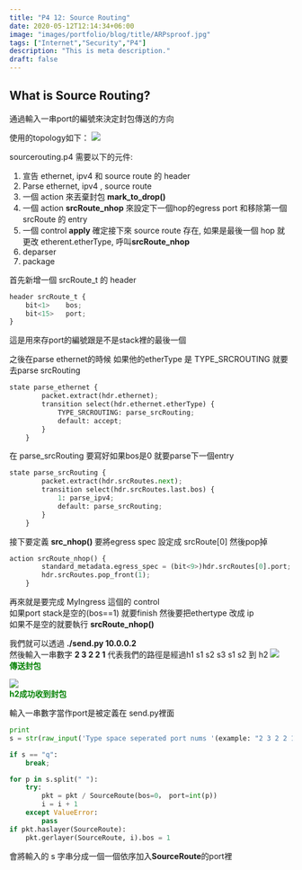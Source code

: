 ```yaml
---
title: "P4 12: Source Routing"
date: 2020-05-12T12:14:34+06:00
image: "images/portfolio/blog/title/ARPsproof.jpg"
tags: ["Internet","Security","P4"]
description: "This is meta description."
draft: false
---
```


## **What is Source Routing?**
通過輸入一串port的編號來決定封包傳送的方向

使用的topology如下：
![](https://imgur.com/3AsArEll.jpg)

sourcerouting.p4 需要以下的元件:
1. 宣告 ethernet, ipv4 和 source route 的 header
2. Parse ethernet, ipv4 , source route
3. 一個 action 來丟棄封包 **mark_to_drop()**
4. 一個 action **srcRoute_nhop** 來設定下一個hop的egress port 和移除第一個 srcRoute 的 entry
5. 一個 control **apply** 確定接下來 source route 存在, 如果是最後一個 hop 就更改 etherent.etherType, 呼叫**srcRoute_nhop**
6. deparser
7. package

首先新增一個 srcRoute_t 的 header
```python
header srcRoute_t {
    bit<1>    bos;
    bit<15>   port;
}
```
這是用來存port的編號跟是不是stack裡的最後一個

之後在parse ethernet的時候 如果他的etherType 是 TYPE_SRCROUTING 就要去parse srcRouting
```python
state parse_ethernet {
        packet.extract(hdr.ethernet);
        transition select(hdr.ethernet.etherType) {
            TYPE_SRCROUTING: parse_srcRouting;
            default: accept;
        }
    }
```

在 parse_srcRouting 要寫好如果bos是0 就要parse下一個entry
```python
state parse_srcRouting {
        packet.extract(hdr.srcRoutes.next);
        transition select(hdr.srcRoutes.last.bos) {
            1: parse_ipv4;
            default: parse_srcRouting;
        }
    }
```

接下要定義 **src_nhop()** 要將egress spec 設定成 srcRoute[0] 然後pop掉
```python
action srcRoute_nhop() {
        standard_metadata.egress_spec = (bit<9>)hdr.srcRoutes[0].port;
        hdr.srcRoutes.pop_front(1);
    }
```

再來就是要完成 MyIngress 這個的 control<br>
如果port stack是空的(bos==1) 就要finish 然後要把ethertype 改成 ip<br>
如果不是空的就要執行 **srcRoute_nhop()**

我們就可以透過 **./send.py 10.0.0.2**<br>
然後輸入一串數字 **2 3 2 2 1** 代表我們的路徑是經過h1 s1 s2 s3 s1 s2 到 h2
![](https://imgur.com/fM8xhd5.jpg)<br>
<font color="#00800">
**傳送封包**</font>

![](https://imgur.com/3SEIsm4.jpg)<br>
<font color="#00800">
**h2成功收到封包**</font>

輸入一串數字當作port是被定義在 send.py裡面
```python
print
s = str(raw_input('Type space seperated port nums '(example: "2 3 2 2 1")' or "q" to quit: '))

if s == "q":
    break;
```
```python
for p in s.split(" "):
    try:
        pkt = pkt / SourceRoute(bos=0， port=int(p))
        i = i + 1
    except ValueError:
        pass
if pkt.haslayer(SourceRoute):
    pkt.gerlayer(SourceRoute, i).bos = 1
```

會將輸入的 s 字串分成一個一個依序加入**SourceRoute**的port裡